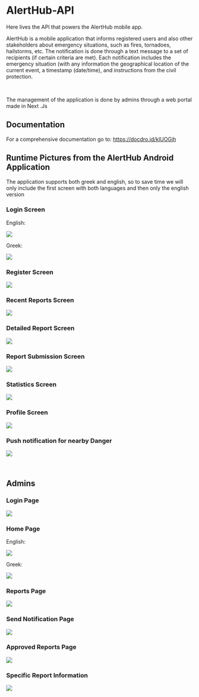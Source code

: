# AlertHub-API
Here lives the API that powers the AlertHub mobile app.

AlertHub is a mobile application that informs registered users and also other stakeholders about emergency situations, such as fires, tornadoes, hailstorms, etc. 
The notification is done through a text message to a set of recipients (if certain criteria are met). Each notification includes the emergency situation (with any information
the geographical location of the current event, a timestamp (date/time), and instructions from the civil protection.

<br/>

The management of the application is done by admins through a web portal made in Next .Js

## Documentation

For a comprehensive documentation go to: https://docdro.id/klUOGih

## Runtime Pictures from the AlertHub Android Application

The application supports both greek and english, so to save time we will only include the first screen
with both languages and then only the english version

### Login Screen

English:

![](https://i.imgur.com/M5ynVvG.png)

Greek:

![](https://i.imgur.com/gtRW0J1.png)

### Register Screen

![](https://i.imgur.com/JpxqaXJ.png)

### Recent Reports Screen

![](https://i.imgur.com/b3wccC3.png)

### Detailed Report Screen

![](https://i.imgur.com/5DoQu0e.jpg)

### Report Submission Screen

![](https://i.imgur.com/V76J4Ol.png)

### Statistics Screen

![](https://i.imgur.com/troTXyp.png)

### Profile Screen

![](https://i.imgur.com/h1pZhKq.png)

### Push notification for nearby Danger

![](https://i.imgur.com/072qHyy.jpg)

<br/>

## Admins

### Login Page

![](https://i.imgur.com/SXpdfIy.png)

### Home Page

English:

![](https://i.imgur.com/C4iKHqI.png)

Greek:

![](https://i.imgur.com/qBWU6hW.png)

### Reports Page

![](https://i.imgur.com/oG2yytL.png)

### Send Notification Page

![](https://i.imgur.com/6xWoJLS.png)

### Approved Reports Page

![](https://i.imgur.com/9kBsTv8.png)

### Specific Report Information

![](https://i.imgur.com/6q2gl5D.jpg)
